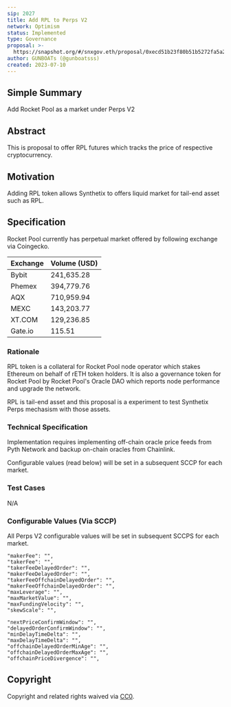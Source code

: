 ```yaml
---
sip: 2027
title: Add RPL to Perps V2
network: Optimism
status: Implemented
type: Governance
proposal: >-
  https://snapshot.org/#/snxgov.eth/proposal/0xecd51b23f80b51b5272fa5a209610a60bec442845b44038a824863b0489e71dc
author: GUNBOATs (@gunboatsss)
created: 2023-07-10
---
```


<!--You can leave these HTML comments in your merged SIP and delete the visible duplicate text guides, they will not appear and may be helpful to refer to if you edit it again. This is the suggested template for new SIPs. Note that an SIP number will be assigned by an editor. When opening a pull request to submit your SIP, please use an abbreviated title in the filename, `sip-draft_title_abbrev.md`. The title should be 44 characters or less.-->



## Simple Summary

<!--"If you can't explain it simply, you don't understand it well enough." Simply describe the outcome the proposed changes intends to achieve. This should be non-technical and accessible to a casual community member.-->

Add Rocket Pool as a market under Perps V2

## Abstract

<!--A short (~200 word) description of the proposed change, the abstract should clearly describe the proposed change. This is what *will* be done if the SIP is implemented, not *why* it should be done or *how* it will be done. If the SIP proposes deploying a new contract, write, "we propose to deploy a new contract that will do x".-->

This is proposal to offer RPL futures which tracks the price of respective cryptocurrency. 

## Motivation

<!--This is the problem statement. This is the *why* of the SIP. It should clearly explain *why* the current state of the protocol is inadequate.  It is critical that you explain *why* the change is needed, if the SIP proposes changing how something is calculated, you must address *why* the current calculation is innaccurate or wrong. This is not the place to describe how the SIP will address the issue!-->

Adding RPL token allows Synthetix to offers liquid market for tail-end asset such as RPL.

## Specification

<!--The specification should describe the syntax and semantics of any new feature, there are five sections
1. Overview
2. Rationale
3. Technical Specification
4. Test Cases
5. Configurable Values
-->
Rocket Pool currently has perpetual market offered by following exchange via Coingecko.

| Exchange | Volume (USD) |
|----------|--------------|
| Bybit    | 241,635.28   |
| Phemex   | 394,779.76   |
| AQX      | 710,959.94   |
| MEXC     | 143,203.77   |
| XT.COM   | 129,236.85   |
| Gate.io  | 115.51       |


### Rationale

<!--This is where you explain the reasoning behind how you propose to solve the problem. Why did you propose to implement the change in this way, what were the considerations and trade-offs. The rationale fleshes out what motivated the design and why particular design decisions were made. It should describe alternate designs that were considered and related work. The rationale may also provide evidence of consensus within the community, and should discuss important objections or concerns raised during discussion.-->

RPL token is a collateral for Rocket Pool node operator which stakes Ethereum on behalf of rETH token holders. It is also a governance token for Rocket Pool by Rocket Pool's Oracle DAO which reports node performance and upgrade the network.

RPL is tail-end asset and this proposal is a experiment to test Synthetix Perps mechasism with those assets.

### Technical Specification

<!--The technical specification should outline the public API of the changes proposed. That is, changes to any of the interfaces Synthetix currently exposes or the creations of new ones.-->

Implementation requires implementing off-chain oracle price feeds from Pyth Network and backup on-chain oracles from Chainlink.

Configurable values (read below) will be set in a subsequent SCCP for each market.

### Test Cases

<!--Test cases for an implementation are mandatory for SIPs but can be included with the implementation..-->

N/A

### Configurable Values (Via SCCP)

<!--Please list all values configurable via SCCP under this implementation.-->

All Perps V2 configurable values will be set in subsequent SCCPS for each market.

    "makerFee": "",
    "takerFee": "",
    "takerFeeDelayedOrder": "",
    "makerFeeDelayedOrder": "",
    "takerFeeOffchainDelayedOrder": "",
    "makerFeeOffchainDelayedOrder": "",
    "maxLeverage": "",
    "maxMarketValue": "",
    "maxFundingVelocity": "",
    "skewScale": "",

    "nextPriceConfirmWindow": "",
    "delayedOrderConfirmWindow": "",
    "minDelayTimeDelta": "",
    "maxDelayTimeDelta": "",
    "offchainDelayedOrderMinAge": "",
    "offchainDelayedOrderMaxAge": "",
    "offchainPriceDivergence": "",

## Copyright

Copyright and related rights waived via [CC0](https://creativecommons.org/publicdomain/zero/1.0/).
